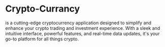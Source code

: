 # Crypto-Currancy
is a cutting-edge cryptocurrency application designed to simplify and enhance your crypto trading and investment experience. With a sleek and intuitive interface, powerful features, and real-time data updates, it's your go-to platform for all things crypto.
